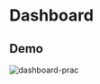 # Dashboard 

## Demo

![dashboard-prac](https://user-images.githubusercontent.com/86825214/160459272-64e35c59-64ed-4d6c-9f6b-37409cb759f5.gif)


